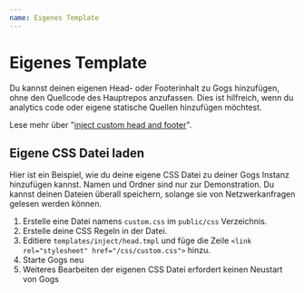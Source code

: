 ```yaml
---
name: Eigenes Template
---
```


# Eigenes Template

Du kannst deinen eigenen Head- oder Footerinhalt zu Gogs hinzufügen, ohne den Quellcode des Hauptrepos anzufassen. Dies ist hilfreich, wenn du analytics code oder eigene statische Quellen hinzufügen möchtest.

Lese mehr über "[inject custom head and footer](https://discuss.gogs.io/t/how-to-inject-custom-head-and-footer/943)".

## Eigene CSS Datei laden

Hier ist ein Beispiel, wie du deine eigene CSS Datei zu deiner Gogs Instanz hinzufügen kannst. Namen und Ordner sind nur zur Demonstration. Du kannst deinen Dateien überall speichern, solange sie von Netzwerkanfragen gelesen werden können.

1. Erstelle eine Datei namens `custom.css` im `public/css` Verzeichnis.
2. Erstelle deine CSS Regeln in der Datei.
3. Editiere `templates/inject/head.tmpl` und füge die Zeile `<link rel="stylesheet" href="/css/custom.css">` hinzu.
4. Starte Gogs neu
5. Weiteres Bearbeiten der eigenen CSS Datei erfordert keinen Neustart von Gogs
